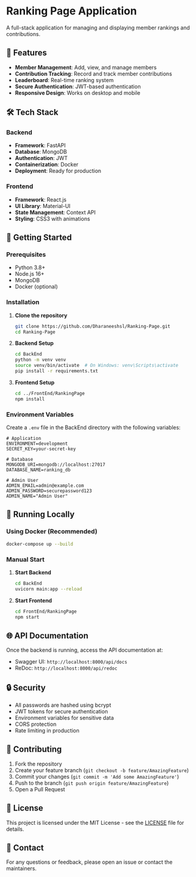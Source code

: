 # Ranking Page Application

A full-stack application for managing and displaying member rankings and contributions.

## 🚀 Features

- **Member Management**: Add, view, and manage members
- **Contribution Tracking**: Record and track member contributions
- **Leaderboard**: Real-time ranking system
- **Secure Authentication**: JWT-based authentication
- **Responsive Design**: Works on desktop and mobile

## 🛠 Tech Stack

### Backend
- **Framework**: FastAPI
- **Database**: MongoDB
- **Authentication**: JWT
- **Containerization**: Docker
- **Deployment**: Ready for production

### Frontend
- **Framework**: React.js
- **UI Library**: Material-UI
- **State Management**: Context API
- **Styling**: CSS3 with animations

## 🚀 Getting Started

### Prerequisites
- Python 3.8+
- Node.js 16+
- MongoDB
- Docker (optional)

### Installation

1. **Clone the repository**
   ```bash
   git clone https://github.com/Dharaneeshsl/Ranking-Page.git
   cd Ranking-Page
   ```

2. **Backend Setup**
   ```bash
   cd BackEnd
   python -m venv venv
   source venv/bin/activate  # On Windows: venv\Scripts\activate
   pip install -r requirements.txt
   ```

3. **Frontend Setup**
   ```bash
   cd ../FrontEnd/RankingPage
   npm install
   ```

### Environment Variables

Create a `.env` file in the BackEnd directory with the following variables:

```env
# Application
ENVIRONMENT=development
SECRET_KEY=your-secret-key

# Database
MONGODB_URI=mongodb://localhost:27017
DATABASE_NAME=ranking_db

# Admin User
ADMIN_EMAIL=admin@example.com
ADMIN_PASSWORD=securepassword123
ADMIN_NAME="Admin User"
```

## 🚀 Running Locally

### Using Docker (Recommended)

```bash
docker-compose up --build
```

### Manual Start

1. **Start Backend**
   ```bash
   cd BackEnd
   uvicorn main:app --reload
   ```

2. **Start Frontend**
   ```bash
   cd FrontEnd/RankingPage
   npm start
   ```

## 🌐 API Documentation

Once the backend is running, access the API documentation at:
- Swagger UI: `http://localhost:8000/api/docs`
- ReDoc: `http://localhost:8000/api/redoc`

## 🔒 Security

- All passwords are hashed using bcrypt
- JWT tokens for secure authentication
- Environment variables for sensitive data
- CORS protection
- Rate limiting in production

## 🤝 Contributing

1. Fork the repository
2. Create your feature branch (`git checkout -b feature/AmazingFeature`)
3. Commit your changes (`git commit -m 'Add some AmazingFeature'`)
4. Push to the branch (`git push origin feature/AmazingFeature`)
5. Open a Pull Request

## 📝 License

This project is licensed under the MIT License - see the [LICENSE](LICENSE) file for details.

## 📧 Contact

For any questions or feedback, please open an issue or contact the maintainers.
